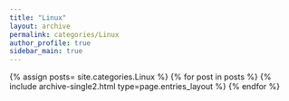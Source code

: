 ```yaml
---
title: "Linux"
layout: archive
permalink: categories/Linux
author_profile: true
sidebar_main: true
---
```


{% assign posts= site.categories.Linux %}
{% for post in posts %} {% include archive-single2.html type=page.entries_layout %} {% endfor %}
